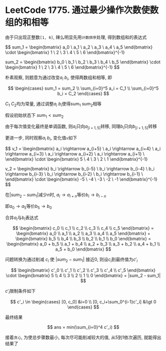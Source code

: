 # LeetCode 1775. 通过最少操作次数使数组的和相等

由于只出现正整数`[1, 6]`, 辣么明显先用`计数排序`处理, 得到数组和的表达式

$$
sum_1 = \begin{bmatrix}
a_0 \\ a_1 \\ a_2 \\ a_3 \\ a_4 \\ a_5
\end{bmatrix} \cdot \begin{bmatrix}
1 \\ 2 \\ 3 \\ 4 \\ 5 \\ 6
\end{bmatrix}^{-1}

sum_2 = \begin{bmatrix}
b_0 \\ b_1 \\ b_2 \\ b_3 \\ b_4 \\ b_5
\end{bmatrix} \cdot \begin{bmatrix}
1 \\ 2 \\ 3 \\ 4 \\ 5 \\ 6
\end{bmatrix}^{-1}
$$

朴素观察, 则题意为通过改变$a_i$ $b_i$, 使得两数组和相等, 即

$$
\begin{cases}
sum_1 = sum_2 \\
\sum_{i=0}^5 a_i = C_1 \\
\sum_{i=0}^5 b_i = C_2
\end{cases}
$$

$C_1$ $C_2$均为常量, 通过调整$a_i$ $b_i$使得$sum_1$ $sum_2$相等

假设初始状态下 $sum_1 < sum_2$

由于每次值变化最终是单调函数, 则$a_i$只向$a_{[i+1, 5]}$转移, 同理$b_i$只向$b_{[i+1, 5]}$转移

更进一步, 同时观察$a_i$ $b_i$, 变化值`v`如下

$$
v_1 = \begin{bmatrix}
a_i \rightarrow a_{i+5} \\
a_i \rightarrow a_{i+4} \\
a_i \rightarrow a_{i+3} \\
a_i \rightarrow a_{i+2} \\
a_i \rightarrow a_{i+1} \\
\end{bmatrix} \cdot \begin{bmatrix}
5 \\ 4 \\ 3 \\ 2 \\ 1
\end{bmatrix}^{-1}

v_2 = \begin{bmatrix}
b_i \rightarrow b_{i-5} \\
b_i \rightarrow b_{i-4} \\
b_i \rightarrow b_{i-3} \\
b_i \rightarrow b_{i-2} \\
b_i \rightarrow b_{i-1} \\
\end{bmatrix} \cdot \begin{bmatrix}
-5 \\ -4 \\ -3 \\ -2 \\ -1
\end{bmatrix}^{-1}
$$

在$|sum_2 - sum_1|$减少$n$时, $a_i \rightarrow a_{i+n}$等价$b_i \rightarrow b_{i-n}$

即$a_0 \rightarrow a_5$等价$b_5 \rightarrow b_0$

合并$a_i$与$b_i$表达式

$$
\begin{bmatrix}
c_0 \\ c_1 \\ c_2 \\ c_3 \\ c_4 \\ c_5
\end{bmatrix} = \begin{bmatrix}
a_0 \\ a_1 \\ a_2 \\ a_3 \\ a_4 \\ a_5
\end{bmatrix} + \begin{bmatrix}
b_5 \\ b_4 \\ b_3 \\ b_2 \\ b_1 \\ b_0
\end{bmatrix} = \begin{bmatrix}
a_0 + b_5 \\ a_1 + b_4 \\ a_2 + b_3 \\ a_3 + b_2 \\ a_4 + b_1 \\ a_5 + b_0
\end{bmatrix}
$$

问题转换为通过削减 $c_i$ 使 $|sum_2 - sum_1|$ 接近0, 则设$c_i$到最终值为$c'_i$

$$
\begin{bmatrix}
c'_0 \\ c'_1 \\ c'_2 \\ c'_3 \\ c'_4 \\ c'_5
\end{bmatrix} \cdot \begin{bmatrix}
5 \\ 4 \\ 3 \\ 2 \\ 1 \\ 0
\end{bmatrix} = |sum_2 - sum_1|
$$

$c'_i$限制条件如下

$$
c'_i \in \begin{cases}
[0, c_0] &i=0 \\
[0, c_i+\sum_0^{i-1}c'_i] &i\gt 0
\end{cases}
$$

最终结果

$$
ans = min(\sum_{i=0}^4 c'_i)
$$

接着`贪心`, 为使总步骤数最小, 每次尽可能削减较大的值, 从5到1依次遍历, 就能得出结果了
